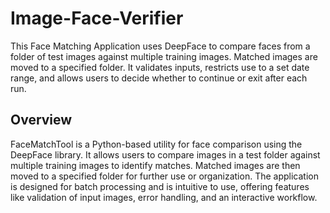 # Image-Face-Verifier
This Face Matching Application uses DeepFace to compare faces from a folder of test images against multiple training images. Matched images are moved to a specified folder. It validates inputs, restricts use to a set date range, and allows users to decide whether to continue or exit after each run.

## Overview
FaceMatchTool is a Python-based utility for face comparison using the DeepFace library. It allows users to compare images in a test folder against multiple training images to identify matches. Matched images are then moved to a specified folder for further use or organization. The application is designed for batch processing and is intuitive to use, offering features like validation of input images, error handling, and an interactive workflow.
